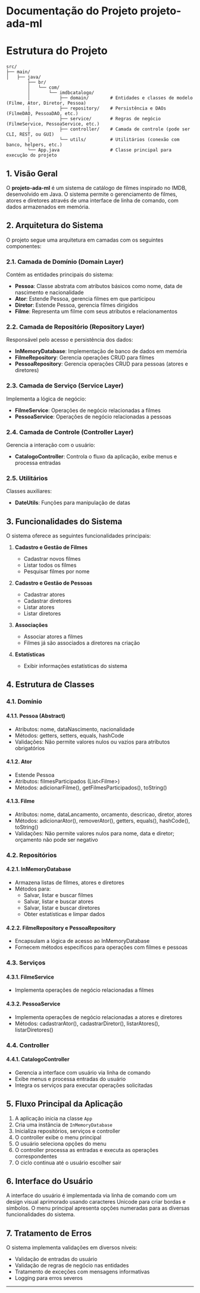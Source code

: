 # Documentação do Projeto projeto-ada-ml

# Estrutura do Projeto
```
src/
├── main/
│   ├── java/
        ├── br/
        │   └── com/
        │       └── imdbcatalogo/
        │           ├── domain/        # Entidades e classes de modelo (Filme, Ator, Diretor, Pessoa)
        │           ├── repository/    # Persistência e DAOs (FilmeDAO, PessoaDAO, etc.)
        │           ├── service/       # Regras de negócio (FilmeService, PessoaService, etc.)
        │           ├── controller/    # Camada de controle (pode ser CLI, REST, ou GUI)
        │           └── utils/         # Utilitários (conexão com banco, helpers, etc.)
        └── App.java                   # Classe principal para execução do projeto

```

## 1. Visão Geral

O **projeto-ada-ml** é um sistema de catálogo de filmes inspirado no IMDB, desenvolvido em Java. O sistema permite o gerenciamento de filmes, atores e diretores através de uma interface de linha de comando, com dados armazenados em memória.

## 2. Arquitetura do Sistema

O projeto segue uma arquitetura em camadas com os seguintes componentes:

### 2.1. Camada de Domínio (Domain Layer)
Contém as entidades principais do sistema:
- **Pessoa**: Classe abstrata com atributos básicos como nome, data de nascimento e nacionalidade
- **Ator**: Estende Pessoa, gerencia filmes em que participou
- **Diretor**: Estende Pessoa, gerencia filmes dirigidos
- **Filme**: Representa um filme com seus atributos e relacionamentos

### 2.2. Camada de Repositório (Repository Layer)
Responsável pelo acesso e persistência dos dados:
- **InMemoryDatabase**: Implementação de banco de dados em memória
- **FilmeRepository**: Gerencia operações CRUD para filmes
- **PessoaRepository**: Gerencia operações CRUD para pessoas (atores e diretores)

### 2.3. Camada de Serviço (Service Layer)
Implementa a lógica de negócio:
- **FilmeService**: Operações de negócio relacionadas a filmes
- **PessoaService**: Operações de negócio relacionadas a pessoas

### 2.4. Camada de Controle (Controller Layer)
Gerencia a interação com o usuário:
- **CatalogoController**: Controla o fluxo da aplicação, exibe menus e processa entradas

### 2.5. Utilitários
Classes auxiliares:
- **DateUtils**: Funções para manipulação de datas

## 3. Funcionalidades do Sistema

O sistema oferece as seguintes funcionalidades principais:

1. **Cadastro e Gestão de Filmes**
   - Cadastrar novos filmes
   - Listar todos os filmes
   - Pesquisar filmes por nome

2. **Cadastro e Gestão de Pessoas**
   - Cadastrar atores
   - Cadastrar diretores
   - Listar atores
   - Listar diretores

3. **Associações**
   - Associar atores a filmes
   - Filmes já são associados a diretores na criação

4. **Estatísticas**
   - Exibir informações estatísticas do sistema

## 4. Estrutura de Classes

### 4.1. Domínio

#### 4.1.1. Pessoa (Abstract)
- Atributos: nome, dataNascimento, nacionalidade
- Métodos: getters, setters, equals, hashCode
- Validações: Não permite valores nulos ou vazios para atributos obrigatórios

#### 4.1.2. Ator
- Estende Pessoa
- Atributos: filmesParticipados (List\<Filme>)
- Métodos: adicionarFilme(), getFilmesParticipados(), toString()

#### 4.1.3. Filme
- Atributos: nome, dataLancamento, orcamento, descricao, diretor, atores
- Métodos: adicionarAtor(), removerAtor(), getters, equals(), hashCode(), toString()
- Validações: Não permite valores nulos para nome, data e diretor; orçamento não pode ser negativo

### 4.2. Repositórios

#### 4.2.1. InMemoryDatabase
- Armazena listas de filmes, atores e diretores
- Métodos para:
  - Salvar, listar e buscar filmes
  - Salvar, listar e buscar atores
  - Salvar, listar e buscar diretores
  - Obter estatísticas e limpar dados

#### 4.2.2. FilmeRepository e PessoaRepository
- Encapsulam a lógica de acesso ao InMemoryDatabase
- Fornecem métodos específicos para operações com filmes e pessoas

### 4.3. Serviços

#### 4.3.1. FilmeService
- Implementa operações de negócio relacionadas a filmes

#### 4.3.2. PessoaService
- Implementa operações de negócio relacionadas a atores e diretores
- Métodos: cadastrarAtor(), cadastrarDiretor(), listarAtores(), listarDiretores()

### 4.4. Controller

#### 4.4.1. CatalogoController
- Gerencia a interface com usuário via linha de comando
- Exibe menus e processa entradas do usuário
- Integra os serviços para executar operações solicitadas

## 5. Fluxo Principal da Aplicação

1. A aplicação inicia na classe `App`
2. Cria uma instância de `InMemoryDatabase`
3. Inicializa repositórios, serviços e controller
4. O controller exibe o menu principal
5. O usuário seleciona opções do menu
6. O controller processa as entradas e executa as operações correspondentes
7. O ciclo continua até o usuário escolher sair

## 6. Interface do Usuário

A interface do usuário é implementada via linha de comando com um design visual aprimorado usando caracteres Unicode para criar bordas e símbolos. O menu principal apresenta opções numeradas para as diversas funcionalidades do sistema.

## 7. Tratamento de Erros

O sistema implementa validações em diversos níveis:
- Validação de entradas do usuário
- Validação de regras de negócio nas entidades
- Tratamento de exceções com mensagens informativas
- Logging para erros severos

---
